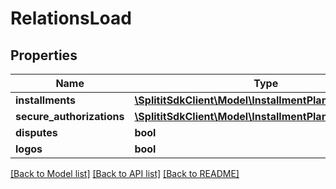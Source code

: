 # RelationsLoad

## Properties
Name | Type | Description | Notes
------------ | ------------- | ------------- | -------------
**installments** | [**\SplititSdkClient\Model\InstallmentPlanActivityStatus**](InstallmentPlanActivityStatus.md) |  | 
**secure_authorizations** | [**\SplititSdkClient\Model\InstallmentPlanActivityStatus**](InstallmentPlanActivityStatus.md) |  | 
**disputes** | **bool** |  | 
**logos** | **bool** |  | 

[[Back to Model list]](../README.md#documentation-for-models) [[Back to API list]](../README.md#documentation-for-api-endpoints) [[Back to README]](../README.md)


